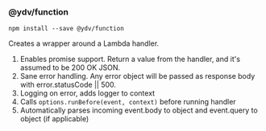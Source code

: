 ### @ydv/function

```
npm install --save @ydv/function
```

Creates a wrapper around a Lambda handler.

1. Enables promise support. Return a value from the handler, and it's assumed to be 200 OK JSON.
2. Sane error handling. Any error object will be passed as response body with error.statusCode || 500.
3. Logging on error, adds logger to context
4. Calls `options.runBefore(event, context)` before running handler
5. Automatically parses incoming event.body to object and event.query to object (if applicable)
